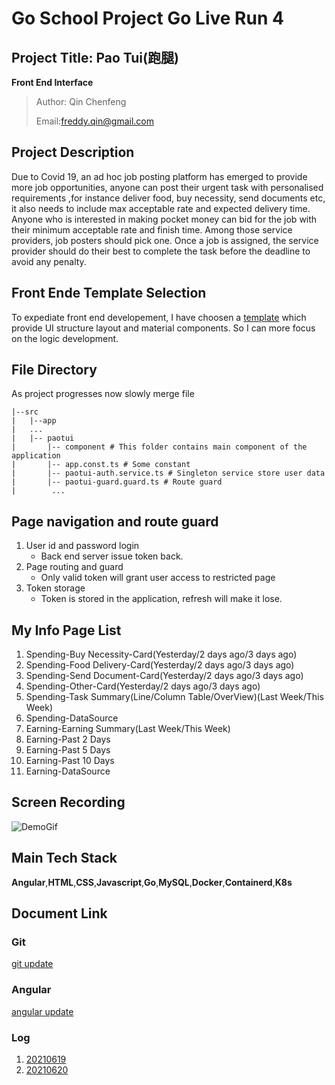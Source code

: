 # Go School Project Go Live Run 4
## Project Title: Pao Tui(跑腿)
**Front End Interface**
>Author: Qin Chenfeng
>
> Email:freddy.qin@gmail.com

## Project Description
Due to Covid 19, an ad hoc job posting platform has emerged to provide more job opportunities, anyone can post their urgent task with personalised requirements ,for instance deliver food, buy necessity, send documents etc, it also needs to include max acceptable rate and expected delivery time. Anyone who is interested in making pocket money can bid for the job with their minimum acceptable rate and finish time. Among those service providers, job posters should pick one. Once a job is assigned, the service provider should do their best to complete the task before the deadline to avoid any penalty.

## Front Ende Template Selection
To expediate front end developement, I have choosen a [template](https://themeforest.net/item/fuse-angularjs-material-design-admin-template/12931855?gclid=CjwKCAjwq7aGBhADEiwA6uGZpx14Dv86Apxo_47dPNLqdKC3U5N7gDGr9eBmZ-sn1-lpdgRpDAkTvhoCTmUQAvD_BwE) which provide UI structure layout and material components. So I can more focus on the logic development.

## File Directory
As project progresses now slowly merge file
```
|--src
|   |--app
|   ...
|   |-- paotui
|       |-- component # This folder contains main component of the application
|       |-- app.const.ts # Some constant
|       |-- paotui-auth.service.ts # Singleton service store user data
|       |-- paotui-guard.guard.ts # Route guard
|        ...
```
## Page navigation and route guard
1. User id and password login
   - Back end server issue token back.
2. Page routing and guard
   - Only valid token will grant user access to restricted page
3. Token storage
   - Token is stored in the application, refresh will make it lose.
## My Info Page List
1. Spending-Buy Necessity-Card(Yesterday/2 days ago/3 days ago)
2. Spending-Food Delivery-Card(Yesterday/2 days ago/3 days ago)
3. Spending-Send Document-Card(Yesterday/2 days ago/3 days ago)
4. Spending-Other-Card(Yesterday/2 days ago/3 days ago)
5. Spending-Task Summary(Line/Column Table/OverView)(Last Week/This Week)
6. Spending-DataSource
7. Earning-Earning Summary(Last Week/This Week)
8. Earning-Past 2 Days
9. Earning-Past 5 Days
10. Earning-Past 10 Days
11. Earning-DataSource

## Screen Recording
![DemoGif](https://github.com/qinchenfeng/ProjectGoLiveRun4FrontEnd/blob/dev/src/doc/gif/Animation_20210625.gif)
## Main Tech Stack
**Angular**,**HTML**,**CSS**,**Javascript**,**Go**,**MySQL**,**Docker**,**Containerd**,**K8s**

## Document Link
### Git
[git update](https://github.com/qinchenfeng/ProjectGoLiveRun4FrontEnd/blob/dev/src/doc/git/git.md)
### Angular
[angular update](https://github.com/qinchenfeng/ProjectGoLiveRun4FrontEnd/blob/dev/src/doc/angular/angular.md)
### Log
1. [20210619](https://github.com/qinchenfeng/ProjectGoLiveRun4FrontEnd/blob/dev/src/doc/log/log_20210619.md)
2. [20210620](https://github.com/qinchenfeng/ProjectGoLiveRun4FrontEnd/blob/dev/src/doc/log/log_20210620.md)




